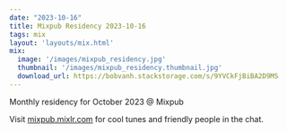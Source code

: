 ```yaml
---
date: "2023-10-16"
title: Mixpub Residency 2023-10-16
tags: mix
layout: 'layouts/mix.html'
mix:
  image: '/images/mixpub_residency.jpg'
  thumbnail: '/images/mixpub_residency.thumbnail.jpg'
  download_url: https://bobvanh.stackstorage.com/s/9YVCkFjBiBA2D9MS
---
```


Monthly residency for October 2023 @ Mixpub

Visit [mixpub.mixlr.com](https://mixpub.mixlr.com/) for cool tunes and friendly people in the chat.
